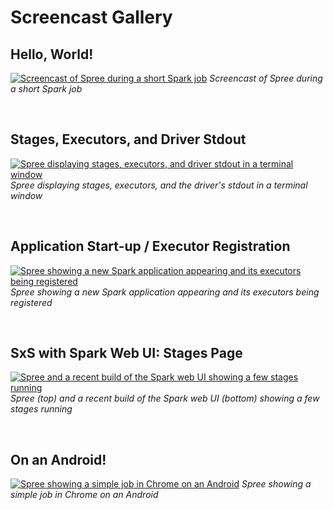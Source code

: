 # Screencast Gallery

## Hello, World!
[<img alt="Screencast of Spree during a short Spark job" src="http://f.cl.ly/items/1D2m0T1r1Z1Z3I2R3Q3P/spree-1.gif" />](http://f.cl.ly/items/1D2m0T1r1Z1Z3I2R3Q3P/spree-1.gif)
*Screencast of Spree during a short Spark job*

<br/>

## Stages, Executors, and Driver Stdout
[<img alt="Spree displaying stages, executors, and driver stdout in a terminal window" src="http://f.cl.ly/items/0z1M2m0P3Z3M380Z0I1p/intro3.gif" />](http://f.cl.ly/items/0z1M2m0P3Z3M380Z0I1p/intro3.gif)
*Spree displaying stages, executors, and the driver's stdout in a terminal window*

<br/>

## Application Start-up / Executor Registration
[<img alt="Spree showing a new Spark application appearing and its executors being registered" src="http://f.cl.ly/items/2a0l401g1P431m2R3N0Y/app-start-3.gif" />](http://f.cl.ly/items/2a0l401g1P431m2R3N0Y/app-start-3.gif)
*Spree showing a new Spark application appearing and its executors being registered*

<br/>

## SxS with Spark Web UI: Stages Page
[<img alt="Spree and a recent build of the Spark web UI showing a few stages running" src="http://f.cl.ly/items/3I2g3h182L3O1J0E0U2r/spree-h2h-3.gif" />](http://f.cl.ly/items/3I2g3h182L3O1J0E0U2r/spree-h2h-3.gif)
*Spree (top) and a recent build of the Spark web UI (bottom) showing a few stages running*

<br/>

## On an Android!
[<img alt="Spree showing a simple job in Chrome on an Android" src="http://f.cl.ly/items/3X110R2z3G2H033Y3L3I/spree.gif" />](http://f.cl.ly/items/3X110R2z3G2H033Y3L3I/spree.gif)
*Spree showing a simple job in Chrome on an Android*

